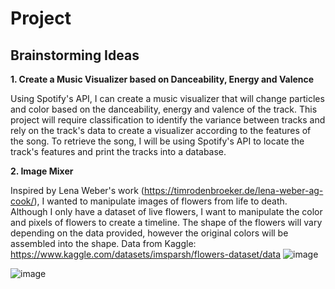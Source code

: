 # Project
## Brainstorming Ideas 
**1. Create a Music Visualizer based on Danceability, Energy and Valence** 

Using Spotify's API, I can create a music visualizer that will change particles and color based on the danceability, energy and valence of the track. This project will require classification to identify the variance between tracks and rely on the track's data to create a visualizer according to the features of the song. To retrieve the song, I will be using Spotify's API to locate the track's features and print the tracks into a database. 

**2. Image Mixer**

Inspired by Lena Weber's work (https://timrodenbroeker.de/lena-weber-ag-cook/), I wanted to manipulate images of flowers from life to death. Although I only have a dataset of live flowers, I want to manipulate the color and pixels of flowers to create a timeline. The shape of the flowers will vary depending on the data provided, however the original colors will be assembled into the shape.
Data from Kaggle: https://www.kaggle.com/datasets/imsparsh/flowers-dataset/data
![image](https://github.com/user-attachments/assets/63e105f9-d472-4d3c-9d25-d0f6a23af298)

![image](https://github.com/user-attachments/assets/7959c2a2-ddad-4181-9e36-f6dc9357a896)


